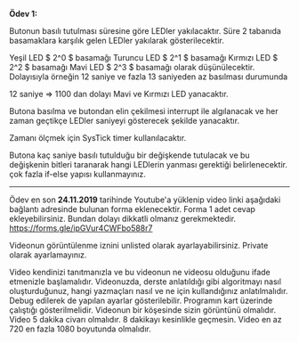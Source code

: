 **Ödev 1:**

Butonun basılı tutulması süresine göre LEDler yakılacaktır. Süre 2 tabanıda basamaklara karşılık gelen LEDler yakılarak gösterilecektir.

Yeşil LED $ 2^0 $ basamağı
Turuncu LED $ 2^1 $ basamağı
Kırmızı LED $ 2^2 $ basamağı
Mavi LED $ 2^3 $ basamağı olarak düşünülecektir. Dolayısıyla örneğin 12 saniye ve fazla 13 saniyeden az basılması durumunda 

12 saniye => 1100 dan dolayı Mavi ve Kırmızı LED yanacaktır. 


Butona basılma ve butondan elin çekilmesi interrupt ile algılanacak ve her zaman geçtikçe LEDler saniyeyi gösterecek şekilde yanacaktır. 

Zamanı ölçmek için SysTick timer kullanılacaktır.

Butona kaç saniye basılı tutulduğu bir değişkende tutulacak ve bu değişkenin bitleri taranarak hangi LEDlerin yanması gerektiği belirlenecektir. çok fazla if-else yapısı kullanmayınız.

---

Ödev  en son **24.11.2019** tarihinde Youtube'a yüklenip video linki aşağıdaki bağlantı adresinde bulunan forma eklenecektir.
Forma 1 adet cevap ekleyebilirsiniz. Bundan dolayı dikkatli olmanız gerekmektedir.
https://forms.gle/ipGVur4CWFbo588r7

Videonun görüntülenme iznini unlisted olarak ayarlayabilirsiniz.
Private olarak ayarlamayınız.

Video kendinizi tanıtmanızla ve bu videonun ne videosu olduğunu ifade etmenizle başlamalıdır.
Videonuzda, derste anlatıldığı gibi algoritmayı nasıl oluşturduğunuz, hangi yazmaçları nasıl ve ne için kullandığınız anlatılmalıdır. Debug edilerek de yapılan ayarlar gösterilebilir. Programın kart üzerinde çalıştığı gösterilmelidir. Videonun bir köşesinde sizin görüntünü olmalıdır. Video 5 dakika civarı olmalıdır. 8 dakikayı kesinlikle geçmesin. Video en az 720 en fazla 1080 boyutunda olmalıdır.





